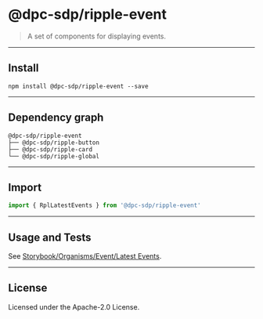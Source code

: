 <!-- GENERATED_DOCS -->
# @dpc-sdp/ripple-event

> A set of components for displaying events.

--------------------------------------------------------------------------------

## Install

```shell
npm install @dpc-sdp/ripple-event --save
```

--------------------------------------------------------------------------------

## Dependency graph

```shell
@dpc-sdp/ripple-event
├── @dpc-sdp/ripple-button
├── @dpc-sdp/ripple-card
└── @dpc-sdp/ripple-global
```

--------------------------------------------------------------------------------

## Import

```js
import { RplLatestEvents } from '@dpc-sdp/ripple-event'
```

--------------------------------------------------------------------------------

## Usage and Tests

See [Storybook/Organisms/Event/Latest Events](https://ripple.sdp.vic.gov.au/?path=/story/organisms-event--latest-events).

--------------------------------------------------------------------------------

## License

Licensed under the Apache-2.0 License.
<!-- /GENERATED_DOCS -->
